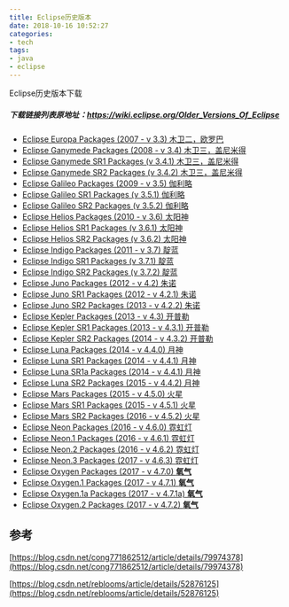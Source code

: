 ```yaml
---
title: Eclipse历史版本
date: 2018-10-16 10:52:27
categories:
- tech
tags:
- java
- eclipse
---
```


Eclipse历史版本下载

<!-- more -->

##### **下载链接**列表原地址：<https://wiki.eclipse.org/Older_Versions_Of_Eclipse>

- [Eclipse Europa Packages (2007 - v 3.3)               木卫二，欧罗巴](http://www.eclipse.org/downloads/packages/release/europa/winter)
- [Eclipse Ganymede Packages (2008 - v 3.4)        木卫三，盖尼米得](http://www.eclipse.org/downloads/packages/release/ganymede/r)
- [Eclipse Ganymede SR1 Packages (v 3.4.1)          ](http://www.eclipse.org/downloads/packages/release/ganymede/sr1)[木卫三，盖尼米得](http://www.eclipse.org/downloads/packages/release/ganymede/r)
- [Eclipse Ganymede SR2 Packages (v 3.4.2)          ](http://www.eclipse.org/downloads/packages/release/ganymede/sr2)[木卫三，盖尼米得](http://www.eclipse.org/downloads/packages/release/ganymede/r)
- [Eclipse Galileo Packages (2009 - v 3.5)                伽利略](http://www.eclipse.org/downloads/packages/release/galileo/r)
- [Eclipse Galileo SR1 Packages (v 3.5.1)                 伽利略](http://www.eclipse.org/downloads/packages/release/galileo/sr1)
- [Eclipse Galileo SR2 Packages (v 3.5.2)                 伽利略](http://www.eclipse.org/downloads/packages/release/galileo/sr2)
- [Eclipse Helios Packages (2010 - v 3.6)                 太阳神](http://www.eclipse.org/downloads/packages/release/helios/r)
- [Eclipse Helios SR1 Packages (v 3.6.1)](http://www.eclipse.org/downloads/packages/release/helios/sr1)[                  太阳神](http://www.eclipse.org/downloads/packages/release/helios/r)
- [Eclipse Helios SR2 Packages (v 3.6.2)](http://www.eclipse.org/downloads/packages/release/helios/sr2)[                  太阳神](http://www.eclipse.org/downloads/packages/release/helios/r)
- [Eclipse Indigo Packages (2011 - v 3.7)                 靛蓝](http://www.eclipse.org/downloads/packages/release/indigo/r)
- [Eclipse Indigo SR1 Packages (v 3.7.1)](http://www.eclipse.org/downloads/packages/release/indigo/sr1)[                  靛蓝](http://www.eclipse.org/downloads/packages/release/indigo/r)
- [Eclipse Indigo SR2 Packages (v 3.7.2)                  ](http://www.eclipse.org/downloads/packages/release/indigo/sr2)[靛蓝](http://www.eclipse.org/downloads/packages/release/indigo/r)
- [Eclipse Juno Packages (2012 - v 4.2)                    朱诺](http://www.eclipse.org/downloads/packages/release/juno/r)
- [Eclipse Juno SR1 Packages (2012 - v 4.2.1)         ](http://www.eclipse.org/downloads/packages/release/juno/sr1)[朱诺](http://www.eclipse.org/downloads/packages/release/juno/r)
- [Eclipse Juno SR2 Packages (2013 - v 4.2.2)         ](http://www.eclipse.org/downloads/packages/release/juno/sr2)[朱诺](http://www.eclipse.org/downloads/packages/release/juno/r)
- [Eclipse Kepler Packages (2013 - v 4.3)                开普勒](http://www.eclipse.org/downloads/packages/release/kepler/r)
- [Eclipse Kepler SR1 Packages (2013 - v 4.3.1)     开普勒](http://www.eclipse.org/downloads/packages/release/kepler/sr1)
- [Eclipse Kepler SR2 Packages (2014 - v 4.3.2)     开普勒](http://www.eclipse.org/downloads/packages/release/kepler/sr2)
- [Eclipse Luna Packages (2014 - v 4.4.0)                月神](http://www.eclipse.org/downloads/packages/release/luna/r)
- [Eclipse Luna SR1 Packages (2014 - v 4.4.1)        月神](http://www.eclipse.org/downloads/packages/release/luna/sr1)
- [Eclipse Luna SR1a Packages (2014 - v 4.4.1)      月神](http://www.eclipse.org/downloads/packages/release/luna/sr1a)
- [Eclipse Luna SR2 Packages (2015 - v 4.4.2)        月神](http://www.eclipse.org/downloads/packages/release/luna/sr2)
- [Eclipse Mars Packages (2015 - v 4.5.0)                火星](http://www.eclipse.org/downloads/packages/release/mars/r)
- [Eclipse Mars SR1 Packages (2015 - v 4.5.1)        火星](http://www.eclipse.org/downloads/packages/release/mars/r)
- [Eclipse Mars SR2 Packages (2016 - v 4.5.2)        火星](http://www.eclipse.org/downloads/packages/release/mars/r)
- [Eclipse Neon Packages (2016 - v 4.6.0)               霓虹灯](http://www.eclipse.org/downloads/packages/release/neon/r)
- [Eclipse Neon.1 Packages (2016 - v 4.6.1)           霓虹灯](http://www.eclipse.org/downloads/packages/release/neon/1)
- [Eclipse Neon.2 Packages (2016 - v 4.6.2)           霓虹灯](http://www.eclipse.org/downloads/packages/release/neon/2)
- [Eclipse Neon.3 Packages (2017 - v 4.6.3)           霓虹灯](http://www.eclipse.org/downloads/packages/release/neon/3)
- [Eclipse Oxygen Packages (2017 - v 4.7.0)          **氧气**](http://www.eclipse.org/downloads/packages/release/oxygen/r) 
- [Eclipse Oxygen.1 Packages (2017 - v 4.7.1)        **氧气**](http://www.eclipse.org/downloads/packages/release/oxygen/1)
- [Eclipse Oxygen.1a Packages (2017 - v 4.7.1a)    **氧气**](http://www.eclipse.org/downloads/packages/release/oxygen/1a)
- [Eclipse Oxygen.2 Packages (2017 - v 4.7.2)        **氧气**](http://www.eclipse.org/downloads/packages/release/oxygen/2)



## 参考

[https://blog.csdn.net/cong771862512/article/details/79974378](https://blog.csdn.net/cong771862512/article/details/79974378)

[https://blog.csdn.net/reblooms/article/details/52876125](https://blog.csdn.net/reblooms/article/details/52876125)